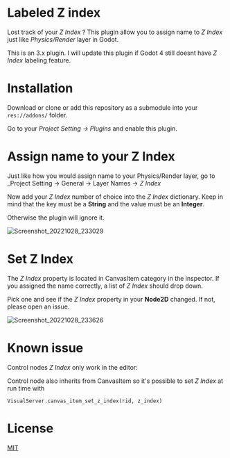 # Labeled Z index
Lost track of your _Z Index_ ? This plugin allow you to assign name to _Z Index_ just like _Physics/Render_ layer in Godot.

This is an 3.x plugin. I will update this plugin if Godot 4 still doesnt have _Z Index_ labeling feature.

# Installation
Download or clone or add this repository as a submodule into your `res://addons/` folder.

Go to your _Project Setting -> Plugins_ and enable this plugin.

# Assign name to your Z Index
Just like how you would assign name to your Physics/Render layer, go to _Project Setting -> General -> Layer Names -> _Z Index_

Now add your _Z Index_ number of choice into the _Z Index_ dictionary. Keep in mind that the key must be a __String__ and the value must be an __Integer__.

Otherwise the plugin will ignore it.

![Screenshot_20221028_233029](https://user-images.githubusercontent.com/68549456/198691268-15696c75-8a17-4916-9670-47713e84dc2b.jpg)

# Set Z Index
The _Z Index_ property is located in CanvasItem category in the inspector. If you assigned the name correctly, a list of _Z Index_ should drop down.

Pick one and see if the _Z Index_ property in your __Node2D__ changed. If not, please open an issue.

![Screenshot_20221028_233626](https://user-images.githubusercontent.com/68549456/198691298-e91ffc23-61d4-4699-b507-89e2de26641e.jpg)

# Known issue
Control nodes _Z Index_ only work in the editor:

Control node also inherits from CanvasItem so it's possible to set _Z Index_ at run time with

`VisualServer.canvas_item_set_z_index(rid, z_index)`

# License
[MIT](https://choosealicense.com/licenses/mit/)
